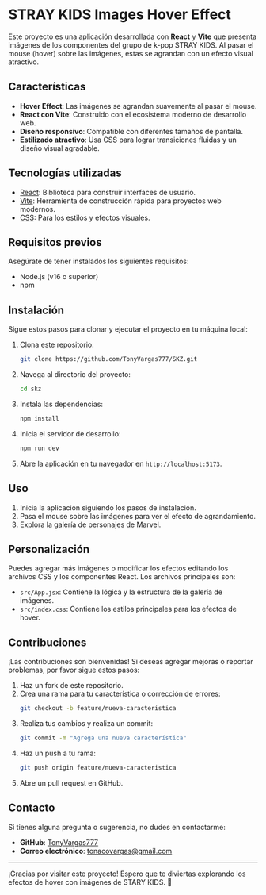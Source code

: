# STRAY KIDS  Images Hover Effect

Este proyecto es una aplicación desarrollada con **React** y **Vite** que presenta imágenes de los componentes del grupo de k-pop STRAY KIDS. Al pasar el mouse (hover) sobre las imágenes, estas se agrandan con un efecto visual atractivo.

## Características

- **Hover Effect**: Las imágenes se agrandan suavemente al pasar el mouse.
- **React con Vite**: Construido con el ecosistema moderno de desarrollo web.
- **Diseño responsivo**: Compatible con diferentes tamaños de pantalla.
- **Estilizado atractivo**: Usa CSS para lograr transiciones fluidas y un diseño visual agradable.


## Tecnologías utilizadas

- [React](https://reactjs.org/): Biblioteca para construir interfaces de usuario.
- [Vite](https://vitejs.dev/): Herramienta de construcción rápida para proyectos web modernos.
- [CSS](https://developer.mozilla.org/en-US/docs/Web/CSS): Para los estilos y efectos visuales.

## Requisitos previos

Asegúrate de tener instalados los siguientes requisitos:

- Node.js (v16 o superior)
- npm 

## Instalación

Sigue estos pasos para clonar y ejecutar el proyecto en tu máquina local:

1. Clona este repositorio:
   ```bash
   git clone https://github.com/TonyVargas777/SKZ.git
   ```

2. Navega al directorio del proyecto:
   ```bash
   cd skz
   ```

3. Instala las dependencias:
   ```bash
   npm install   
   ```

4. Inicia el servidor de desarrollo:
   ```bash
   npm run dev
   ```

5. Abre la aplicación en tu navegador en `http://localhost:5173`.

## Uso

1. Inicia la aplicación siguiendo los pasos de instalación.
2. Pasa el mouse sobre las imágenes para ver el efecto de agrandamiento.
3. Explora la galería de personajes de Marvel.

## Personalización

Puedes agregar más imágenes o modificar los efectos editando los archivos CSS y los componentes React. Los archivos principales son:

- `src/App.jsx`: Contiene la lógica y la estructura de la galería de imágenes.
- `src/index.css`: Contiene los estilos principales para los efectos de hover.

## Contribuciones

¡Las contribuciones son bienvenidas! Si deseas agregar mejoras o reportar problemas, por favor sigue estos pasos:

1. Haz un fork de este repositorio.
2. Crea una rama para tu característica o corrección de errores:
   ```bash
   git checkout -b feature/nueva-caracteristica
   ```
3. Realiza tus cambios y realiza un commit:
   ```bash
   git commit -m "Agrega una nueva característica"
   ```
4. Haz un push a tu rama:
   ```bash
   git push origin feature/nueva-caracteristica
   ```
5. Abre un pull request en GitHub.


## Contacto

Si tienes alguna pregunta o sugerencia, no dudes en contactarme:

- **GitHub**: [TonyVargas777](https://github.com/TonyVargas777)
- **Correo electrónico**: tonacovargas@gmail.com

---

¡Gracias por visitar este proyecto! Espero que te diviertas explorando los efectos de hover con imágenes de STARY KIDS. 🚀

